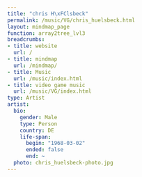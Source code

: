 ```yaml
---
title: "chris H\xFClsbeck"
permalink: /music/VG/chris_huelsbeck.html
layout: mindmap_page
function: array2tree_lvl3
breadcrumbs:
- title: website
  url: /
- title: mindmap
  url: /mindmap/
- title: Music
  url: /music/index.html
- title: video game music
  url: /music/VG/index.html
type: Artist
artist:
  bio:
    gender: Male
    type: Person
    country: DE
    life-span:
      begin: "1968-03-02"
      ended: false
      end: ~
  photo: chris_huelsbeck-photo.jpg
---
```

